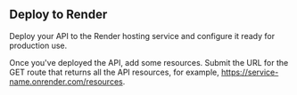 ## Deploy to Render

Deploy your API to the Render hosting service and configure it ready for production use.

Once you've deployed the API, add some resources. Submit the URL for the GET route that returns all the API resources, for example, https://service-name.onrender.com/resources.
